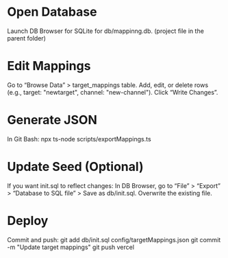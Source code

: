 # Open Database
Launch DB Browser for SQLite for db/mappinng.db. (project file in the parent folder)

# Edit Mappings
Go to “Browse Data” > target_mappings table.
Add, edit, or delete rows (e.g., target: "newtarget", channel: "new-channel").
Click “Write Changes”.

# Generate JSON
In Git Bash:
npx ts-node scripts/exportMappings.ts

# Update Seed (Optional)
If you want init.sql to reflect changes:
In DB Browser, go to “File” > “Export” > “Database to SQL file” > Save as db/init.sql.
Overwrite the existing file.

# Deploy
Commit and push:
git add db/init.sql config/targetMappings.json
git commit -m "Update target mappings"
git push
vercel